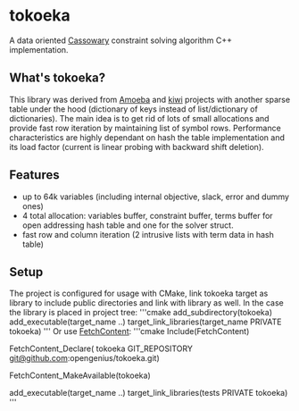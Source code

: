 # tokoeka
A data oriented [Cassowary](https://constraints.cs.washington.edu/cassowary/) constraint solving algorithm C++ implementation.

## What's tokoeka?
This library was derived from [Amoeba](https://github.com/starwing/amoeba) and [kiwi](https://github.com/nucleic/kiwi) projects with another sparse table under the hood (dictionary of keys instead of list/dictionary of dictionaries).
The main idea is to get rid of lots of small allocations and provide fast row iteration by maintaining list of symbol rows.
Performance characteristics are highly dependant on hash the table implementation and its load factor (current is linear probing with backward shift deletion).

## Features
* up to 64k variables (including internal objective, slack, error and dummy ones)
* 4 total allocation: variables buffer, constraint buffer, terms buffer for open addressing hash table and one for the solver struct.
* fast row and column iteration (2 intrusive lists with term data in hash table)

## Setup
The project is configured for usage with CMake, link tokoeka target as library to include public directories and link with library as well. In the case the library is placed in project tree:
'''cmake
add_subdirectory(tokoeka)
add_executable(target_name ..)
target_link_libraries(target_name PRIVATE tokoeka)
'''
Or use [FetchContent](https://cmake.org/cmake/help/latest/module/FetchContent.html):
'''cmake
Include(FetchContent)

FetchContent_Declare(
  tokoeka
  GIT_REPOSITORY git@github.com:opengenius/tokoeka.git)

FetchContent_MakeAvailable(tokoeka)

add_executable(target_name ..)
target_link_libraries(tests PRIVATE tokoeka)
'''

